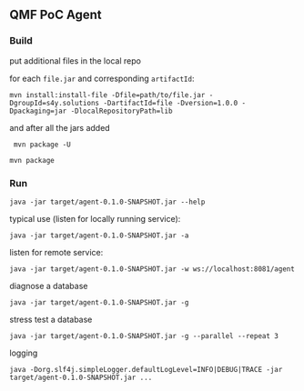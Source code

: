 ## QMF PoC Agent

### Build

put additional files in the local repo

for each `file.jar` and corresponding `artifactId`:

```shell
mvn install:install-file -Dfile=path/to/file.jar -DgroupId=s4y.solutions -DartifactId=file -Dversion=1.0.0 -Dpackaging=jar -DlocalRepositoryPath=lib
```

and after all the jars added
```shell
 mvn package -U
```

```shell
mvn package
```
### Run

```shell
java -jar target/agent-0.1.0-SNAPSHOT.jar --help
```

typical use (listen for locally running service):
```shell
java -jar target/agent-0.1.0-SNAPSHOT.jar -a
```

listen for remote service:
```shell
java -jar target/agent-0.1.0-SNAPSHOT.jar -w ws://localhost:8081/agent
```

diagnose a database
```shell
java -jar target/agent-0.1.0-SNAPSHOT.jar -g
```

stress test a database
```shell
java -jar target/agent-0.1.0-SNAPSHOT.jar -g --parallel --repeat 3
```

logging
```shell
java -Dorg.slf4j.simpleLogger.defaultLogLevel=INFO|DEBUG|TRACE -jar target/agent-0.1.0-SNAPSHOT.jar ...
```